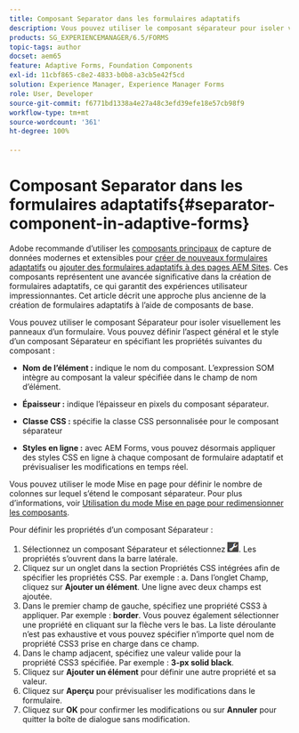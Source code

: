 ```yaml
---
title: Composant Separator dans les formulaires adaptatifs
description: Vous pouvez utiliser le composant séparateur pour isoler visuellement les sections d’un formulaire.
products: SG_EXPERIENCEMANAGER/6.5/FORMS
topic-tags: author
docset: aem65
feature: Adaptive Forms, Foundation Components
exl-id: 11cbf865-c8e2-4833-b0b8-a3cb5e42f5cd
solution: Experience Manager, Experience Manager Forms
role: User, Developer
source-git-commit: f6771bd1338a4e27a48c3efd39efe18e57cb98f9
workflow-type: tm+mt
source-wordcount: '361'
ht-degree: 100%

---
```


# Composant Separator dans les formulaires adaptatifs{#separator-component-in-adaptive-forms}

<span class="preview"> Adobe recommande d’utiliser les [composants principaux](https://experienceleague.adobe.com/docs/experience-manager-core-components/using/adaptive-forms/introduction.html?lang=fr) de capture de données modernes et extensibles pour [créer de nouveaux formulaires adaptatifs](/help/forms/using/create-an-adaptive-form-core-components.md) ou [ajouter des formulaires adaptatifs à des pages AEM Sites](/help/forms/using/create-or-add-an-adaptive-form-to-aem-sites-page.md). Ces composants représentent une avancée significative dans la création de formulaires adaptatifs, ce qui garantit des expériences utilisateur impressionnantes. Cet article décrit une approche plus ancienne de la création de formulaires adaptatifs à l’aide de composants de base. </span>

Vous pouvez utiliser le composant Séparateur pour isoler visuellement les panneaux d’un formulaire. Vous pouvez définir l’aspect général et le style d’un composant Séparateur en spécifiant les propriétés suivantes du composant :

* **Nom de l’élément :** indique le nom du composant. L’expression SOM intègre au composant la valeur spécifiée dans le champ de nom d’élément.
* **Épaisseur :** indique l’épaisseur en pixels du composant séparateur.

* **Classe CSS :** spécifie la classe CSS personnalisée pour le composant séparateur

* **Styles en ligne :** avec AEM Forms, vous pouvez désormais appliquer des styles CSS en ligne à chaque composant de formulaire adaptatif et prévisualiser les modifications en temps réel.

Vous pouvez utiliser le mode Mise en page pour définir le nombre de colonnes sur lequel s’étend le composant séparateur. Pour plus d’informations, voir [Utilisation du mode Mise en page pour redimensionner les composants](../../forms/using/resize-using-layout-mode.md).

Pour définir les propriétés d’un composant Séparateur :

1. Sélectionnez un composant Séparateur et sélectionnez ![cmppr](assets/cmppr.png). Les propriétés s’ouvrent dans la barre latérale.
1. Cliquez sur un onglet dans la section Propriétés CSS intégrées afin de spécifier les propriétés CSS. Par exemple : a. Dans l’onglet Champ, cliquez sur **Ajouter un élément**. Une ligne avec deux champs est ajoutée.
1. Dans le premier champ de gauche, spécifiez une propriété CSS3 à appliquer. Par exemple : **border**. Vous pouvez également sélectionner une propriété en cliquant sur la flèche vers le bas. La liste déroulante n’est pas exhaustive et vous pouvez spécifier n’importe quel nom de propriété CSS3 prise en charge dans ce champ.
1. Dans le champ adjacent, spécifiez une valeur valide pour la propriété CSS3 spécifiée. Par exemple : **3-px solid black**.
1. Cliquez sur **Ajouter un élément** pour définir une autre propriété et sa valeur.
1. Cliquez sur **Aperçu** pour prévisualiser les modifications dans le formulaire.
1. Cliquez sur **OK** pour confirmer les modifications ou sur **Annuler** pour quitter la boîte de dialogue sans modification.
